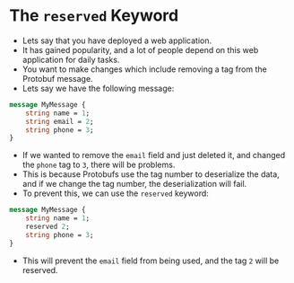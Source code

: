 # The `reserved` Keyword
+ Lets say that you have deployed a web application.
+ It has gained popularity, and a lot of people depend on this web application for daily tasks.
+ You want to make changes which include removing a tag from the Protobuf message.
+ Lets say we have the following message:
```protobuf
message MyMessage {
    string name = 1;
    string email = 2;
    string phone = 3;
}
```

+ If we wanted to remove the `email` field and just deleted it, and changed the `phone` tag to `3`, there will be problems.
+ This is because Protobufs use the tag number to deserialize the data, and if we change the tag number, the deserialization will fail.
+ To prevent this, we can use the `reserved` keyword:
```protobuf
message MyMessage {
    string name = 1;
    reserved 2;
    string phone = 3;
}
```
+ This will prevent the `email` field from being used, and the tag `2` will be reserved.
